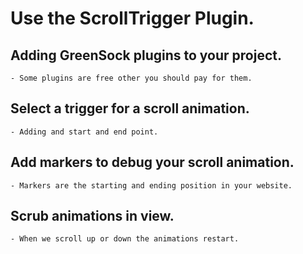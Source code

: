 # Use the ScrollTrigger Plugin.

## Adding GreenSock plugins to your project.

    - Some plugins are free other you should pay for them.

## Select a trigger for a scroll animation.

    - Adding and start and end point.

## Add markers to debug your scroll animation.

    - Markers are the starting and ending position in your website.

## Scrub animations in view.

    - When we scroll up or down the animations restart.
